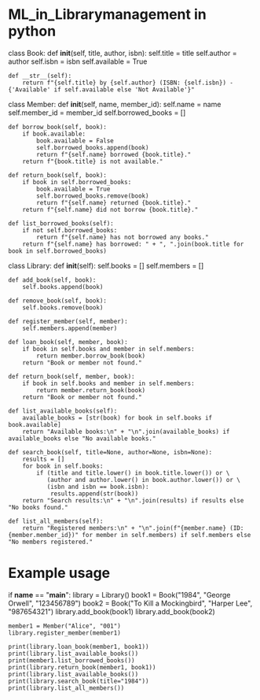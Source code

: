 # ML_in_Librarymanagement in python 

class Book:
    def __init__(self, title, author, isbn):
        self.title = title
        self.author = author
        self.isbn = isbn
        self.available = True

    def __str__(self):
        return f"{self.title} by {self.author} (ISBN: {self.isbn}) - {'Available' if self.available else 'Not Available'}"


class Member:
    def __init__(self, name, member_id):
        self.name = name
        self.member_id = member_id
        self.borrowed_books = []

    def borrow_book(self, book):
        if book.available:
            book.available = False
            self.borrowed_books.append(book)
            return f"{self.name} borrowed {book.title}."
        return f"{book.title} is not available."

    def return_book(self, book):
        if book in self.borrowed_books:
            book.available = True
            self.borrowed_books.remove(book)
            return f"{self.name} returned {book.title}."
        return f"{self.name} did not borrow {book.title}."

    def list_borrowed_books(self):
        if not self.borrowed_books:
            return f"{self.name} has not borrowed any books."
        return f"{self.name} has borrowed: " + ", ".join(book.title for book in self.borrowed_books)


class Library:
    def __init__(self):
        self.books = []
        self.members = []

    def add_book(self, book):
        self.books.append(book)

    def remove_book(self, book):
        self.books.remove(book)

    def register_member(self, member):
        self.members.append(member)

    def loan_book(self, member, book):
        if book in self.books and member in self.members:
            return member.borrow_book(book)
        return "Book or member not found."

    def return_book(self, member, book):
        if book in self.books and member in self.members:
            return member.return_book(book)
        return "Book or member not found."

    def list_available_books(self):
        available_books = [str(book) for book in self.books if book.available]
        return "Available books:\n" + "\n".join(available_books) if available_books else "No available books."

    def search_book(self, title=None, author=None, isbn=None):
        results = []
        for book in self.books:
            if (title and title.lower() in book.title.lower()) or \
               (author and author.lower() in book.author.lower()) or \
               (isbn and isbn == book.isbn):
                results.append(str(book))
        return "Search results:\n" + "\n".join(results) if results else "No books found."

    def list_all_members(self):
        return "Registered members:\n" + "\n".join(f"{member.name} (ID: {member.member_id})" for member in self.members) if self.members else "No members registered."


# Example usage
if __name__ == "__main__":
    library = Library()
    book1 = Book("1984", "George Orwell", "123456789")
    book2 = Book("To Kill a Mockingbird", "Harper Lee", "987654321")
    library.add_book(book1)
    library.add_book(book2)

    member1 = Member("Alice", "001")
    library.register_member(member1)

    print(library.loan_book(member1, book1))
    print(library.list_available_books())
    print(member1.list_borrowed_books())
    print(library.return_book(member1, book1))
    print(library.list_available_books())
    print(library.search_book(title="1984"))
    print(library.list_all_members())
